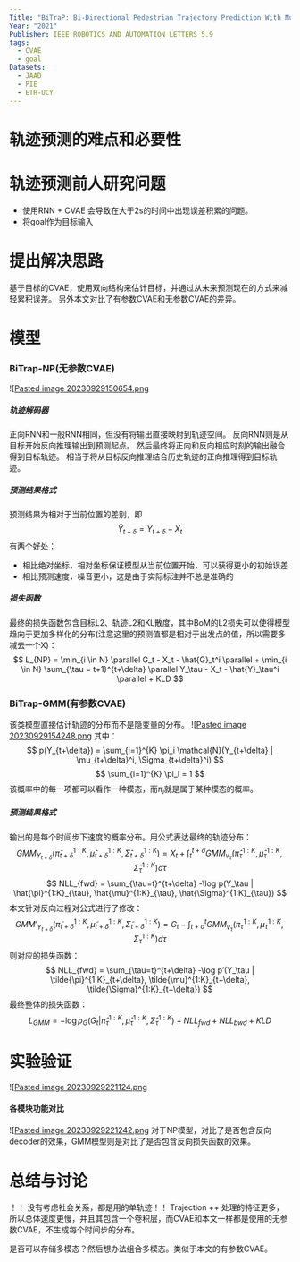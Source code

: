 ```yaml
---
Title: "BiTraP: Bi-Directional Pedestrian Trajectory Prediction With Multi-Modal Goal Estimation"
Year: "2021"
Publisher: IEEE ROBOTICS AND AUTOMATION LETTERS 5.9
tags:
  - CVAE
  - goal
Datasets:
  - JAAD
  - PIE
  - ETH-UCY
---
```

# 轨迹预测的难点和必要性

# 轨迹预测前人研究问题
+ 使用RNN + CVAE 会导致在大于2s的时间中出现误差积累的问题。
+ 将goal作为目标输入

# 提出解决思路

基于目标的CVAE，使用双向结构来估计目标，并通过从未来预测现在的方式来减轻累积误差。
另外本文对比了有参数CVAE和无参数CVAE的差异。

# 模型
### BiTrap-NP(无参数CVAE)
![[Pasted image 20230929150654.png](../img/Pasted%20image%2020230929150654.png)

##### 轨迹解码器
正向RNN和一般RNN相同，但没有将输出直接映射到轨迹空间。
反向RNN则是从目标开始反向推理输出到预测起点。
然后最终将正向和反向相应时刻的输出融合得到目标轨迹。
相当于将从目标反向推理结合历史轨迹的正向推理得到目标轨迹。

##### 预测结果格式
预测结果为相对于当前位置的差别，即
$$
\hat{Y}_{t+\delta} = Y_{t+\delta} - X_t
$$
有两个好处：
+ 相比绝对坐标，相对坐标保证模型从当前位置开始，可以获得更小的初始误差
+ 相比预测速度，噪音更小，这是由于实际标注并不总是准确的
##### 损失函数
最终的损失函数包含目标L2、轨迹L2和KL散度，其中BoM的L2损失可以使得模型趋向于更加多样化的分布(注意这里的预测值都是相对于出发点的值，所以需要多减去一个X)：
$$
L_{NP} = \min_{i \in N} \parallel  G_t - X_t - \hat{G}_t^i \parallel  + \min_{i \in N} \sum_{\tau = t+1}^{t+\delta} \parallel Y_\tau - X_t - \hat{Y}_\tau^i \parallel + KLD
$$

### BiTrap-GMM(有参数CVAE)
该类模型直接估计轨迹的分布而不是隐变量的分布。
![[Pasted image 20230929154248.png](../img/Pasted%20image%2020230929154248.png)
其中：
$$
p(Y_{t+\delta}) = \sum_{i=1}^{K} \pi_i \mathcal{N}(Y_{t+\delta} | \mu_{t+\delta}^i, \Sigma_{t+\delta}^i)
$$
$$
\sum_{i=1}^{K} \pi_i = 1
$$
该概率中的每一项都可以看作一种模态，而$\pi_i$就是属于某种模态的概率。

##### 预测结果格式
输出的是每个时间步下速度的概率分布。用公式表达最终的轨迹分布：
$$
GMM_{Y_{t+\delta}} (\hat{\pi}^{1:K}_{t+\delta}, \hat{\mu}^{1:K}_{t+\delta}, \hat{\Sigma}^{1:K}_{t+\delta}) = X_t + \int_t^{t+\sigma} GMM_{v_\tau}(\hat{\pi}^{1:K}_{\tau}, \hat{\mu}^{1:K}_{\tau}, \hat{\Sigma}^{1:K}_{\tau})d\tau
$$
$$
NLL_{fwd} = \sum_{\tau=t}^{t+\delta} -\log p(Y_\tau | \hat{\pi}^{1:K}_{\tau}, \hat{\mu}^{1:K}_{\tau}, \hat{\Sigma}^{1:K}_{\tau})
$$
本文针对反向过程对公式进行了修改：
$$
GMM'_{Y_{t+\delta}} (\tilde{\pi}^{1:K}_{t+\delta}, \tilde{\mu}^{1:K}_{t+\delta}, \tilde{\Sigma}^{1:K}_{t+\delta}) = G_t - \int_{t+\sigma}^{t} GMM_{v_\tau}(\pi^{1:K}_{\tau}, \mu^{1:K}_{\tau}, \Sigma^{1:K}_{\tau})d\tau
$$
则对应的损失函数：
$$
NLL_{fwd} = \sum_{\tau=t}^{t+\delta} -\log p’(Y_\tau | \tilde{\pi}^{1:K}_{t+\delta}, \tilde{\mu}^{1:K}_{t+\delta}, \tilde{\Sigma}^{1:K}_{t+\delta})
$$
最终整体的损失函数：
$$
L_{GMM} = -\log p_G(G_t | \hat{\pi}^{1:K}_{\tau}, \hat{\mu}^{1:K}_{\tau}, \hat{\Sigma}^{1:K}_{\tau}) + NLL_{fwd} + NLL_{bwd} + KLD
$$
# 实验验证
![[Pasted image 20230929221124.png](../img/Pasted%20image%2020230929221124.png)

#### 各模块功能对比
![[Pasted image 20230929221242.png](../img/Pasted%20image%2020230929221242.png)
对于NP模型，对比了是否包含反向decoder的效果，GMM模型则是对比了是否包含反向损失函数的效果。

# 总结与讨论

！！ 没有考虑社会关系，都是用的单轨迹！！
Trajection ++ 处理的特征更多，所以总体速度更慢，并且其包含一个卷积层，而CVAE和本文一样都是使用的无参数CVAE，不生成每个时间步的分布。

是否可以存储多模态？然后想办法组合多模态。类似于本文的有参数CVAE。
